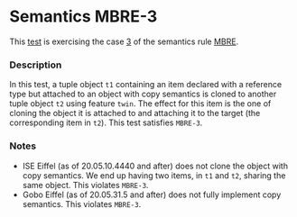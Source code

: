 # Semantics MBRE-3

This [test](.) is exercising the case [3](../Readme.md) of the semantics rule [MBRE](../../mbre/Readme.md).

### Description

In this test, a tuple object `t1` containing an item declared with a reference type but attached to an object with copy semantics is cloned to another tuple object  `t2` using feature `twin`. The effect for this item is the one of cloning the object it is attached to and attaching it to the target (the corresponding item in `t2`). This test satisfies `MBRE-3`.

### Notes

* ISE Eiffel (as of 20.05.10.4440 and after) does not clone the object with copy semantics. We end up having two items, in `t1` and `t2`, sharing the same object. This violates `MBRE-3`.
* Gobo Eiffel (as of 20.05.31.5 and after) does not fully implement copy semantics. This violates `MBRE-3`.
